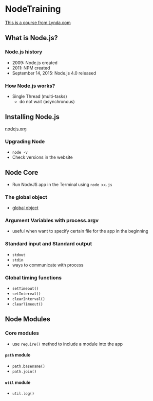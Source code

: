# NodeTraining
[This is a course from Lynda.com]()

## What is Node.js?
### Node.js history
- 2009: Node.js created
- 2011: NPM created
- September 14, 2015: Node.js 4.0 released

### How Node.js works?
- Single Thread (multi-tasks)
  - do not wait (asynchronous)

## Installing Node.js
[nodejs.org](https://nodejs.org/en/)
### Upgrading Node
- `node -v`
- Check versions in the website

## Node Core
- Run NodeJS app in the Terminal using `node xx.js`
### The global object
- [global object](https://nodejs.org/api/globals.html)

### Argument Variables with process.argv
- useful when want to specify certain file for the app in the beginning

### Standard input and Standard output
- `stdout`
- `stdin`
- ways to communicate with process

### Global timing functions
- `setTimeout()`
- `setInterval()`
- `clearInterval()`
- `clearTimeout()`

## Node Modules
### Core modules
- use `require()` method to include a module into the app
#### `path` module
  - `path.basename()`
  - `path.join()`
#### `util` module
  -  `util.log()`
